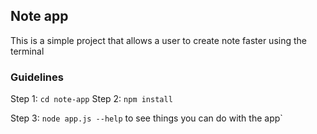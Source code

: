 ## Note app

This is a simple project that allows a user to create note faster using the terminal

### Guidelines

Step 1:
```cd note-app```
Step 2:
```npm install```

Step 3:
```node app.js --help``` to see things you can do with the app`